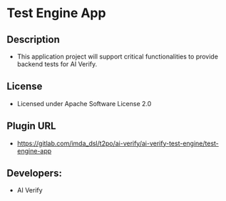 # Test Engine App

## Description
* This application project will support critical functionalities to provide backend tests for AI Verify.

## License
* Licensed under Apache Software License 2.0

## Plugin URL
* https://gitlab.com/imda_dsl/t2po/ai-verify/ai-verify-test-engine/test-engine-app

## Developers:
* AI Verify